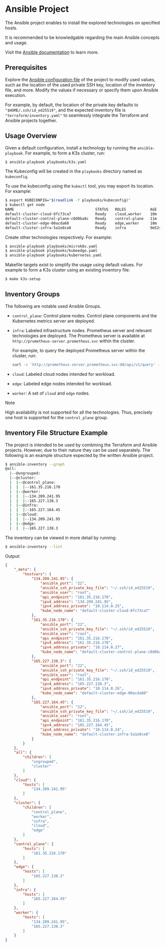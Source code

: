 <!-- 
#
# Documentation for the Ansible project.
#
# Author: David Hurta
#
-->

# Ansible Project

The Ansible project enables to install the explored technologies on specified hosts.

It is recommended to be knowledgable regarding the main Ansible concepts and usage.

Visit the [Ansible documentation](https://docs.ansible.com/) to learn more.

## Prerequisites

Explore the [Ansible configuration file](../ansible.cfg) of the project to modify used
values, such as the location of the used private SSH key, location of the inventory file,
and more. Modify the values if necessary or specify them upon Ansible execution.

For example, by default, the location of the private key defaults to
`"$HOME/.ssh/id_ed25519"`, and the expected inventory file is `"terraform/inventory.yaml"`
to seamlessly integrate the Terraform and Ansible projects together.

## Usage Overview

Given a default configuration, install a technology by running the `ansible-playbook`. For example, to form a K3s cluster, run:

```sh
$ ansible-playbook playbooks/k3s.yaml 
```

The Kubeconfig will be created in the `playbooks` directory named as `kubeconfig`.

To use the kubeconfig using the `kubectl` tool, you may export its location. For example:

```sh
$ export KUBECONFIG="$(readlink -f playbooks/kubeconfig)"
$ kubectl get node
NAME                                     STATUS   ROLES           AGE     VERSION
default-cluster-cloud-8fc73ca7           Ready    cloud,worker    10m     v1.29.15
default-cluster-control-plane-c0d0ba8c   Ready    control-plane   11m     v1.29.15
default-cluster-edge-00acda60            Ready    edge,worker     10m     v1.29.15
default-cluster-infra-5a1e8ce8           Ready    infra           9m52s   v1.29.15
```

Create other technologies respectively. For example:

```sh
$ ansible-playbook playbooks/microk8s.yaml 
$ ansible-playbook playbooks/kubeedge.yaml 
$ ansible-playbook playbooks/kubernetes.yaml 
```

Makefile targets exist to simplify the usage using default values. For example to form a K3s cluster using an existing inventory file:

```sh
$ make k3s-setup
```

## Inventory Groups

The following are notable used Ansible Groups.

- `control_plane`: Control plane nodes. Control plane components and the Kubernetes metrics server are deployed.
- `infra`: Labeled infrastructure nodes. Prometheus server and relevant technologies are deployed. The Prometheus server is available at `http://prometheus-server.prometheus.svc` within the cluster.

  For example, to query the deployed Prometheus server within the cluster, run:

  ```sh
  curl -s 'http://prometheus-server.prometheus.svc:80/api/v1/query' --data-urlencode "query=$QUERY"
  ```

- `cloud`: Labeled cloud nodes intended for workload.
- `edge`: Labeled edge nodes intended for workload.
- `worker`: A set of `cloud` and `edge` nodes.

> [!NOTE]  
> High availability is not supported for all the technologies. Thus, precisely one host is supported for the `control_plane` group.

## Inventory File Structure Example

The project is intended to be used by combining the Terraform and Ansible projects. However, due to their nature they can be used separately. The following is an example structure expected by the written Ansible project.

```sh
$ ansible-inventory --graph
@all:
  |--@ungrouped:
  |--@cluster:
  |  |--@control_plane:
  |  |  |--161.35.216.170
  |  |--@worker:
  |  |  |--134.209.241.95
  |  |  |--165.227.138.3
  |  |--@infra:
  |  |  |--165.227.164.45
  |  |--@cloud:
  |  |  |--134.209.241.95
  |  |--@edge:
  |  |  |--165.227.138.3
```

The inventory can be viewed in more detail by running:

```sh
$ ansible-inventory --list
```

Output:

```json
{
    "_meta": {
        "hostvars": {
            "134.209.241.95": {
                "ansible_port": "22",
                "ansible_ssh_private_key_file": "~/.ssh/id_ed25519",
                "ansible_user": "root",
                "api_endpoint": "161.35.216.170",
                "ipv4_address": "134.209.241.95",
                "ipv4_address_private": "10.114.0.25",
                "kube_node_name": "default-cluster-cloud-8fc73ca7"
            },
            "161.35.216.170": {
                "ansible_port": "22",
                "ansible_ssh_private_key_file": "~/.ssh/id_ed25519",
                "ansible_user": "root",
                "api_endpoint": "161.35.216.170",
                "ipv4_address": "161.35.216.170",
                "ipv4_address_private": "10.114.0.27",
                "kube_node_name": "default-cluster-control-plane-c0d0ba8c"
            },
            "165.227.138.3": {
                "ansible_port": "22",
                "ansible_ssh_private_key_file": "~/.ssh/id_ed25519",
                "ansible_user": "root",
                "api_endpoint": "161.35.216.170",
                "ipv4_address": "165.227.138.3",
                "ipv4_address_private": "10.114.0.26",
                "kube_node_name": "default-cluster-edge-00acda60"
            },
            "165.227.164.45": {
                "ansible_port": "22",
                "ansible_ssh_private_key_file": "~/.ssh/id_ed25519",
                "ansible_user": "root",
                "api_endpoint": "161.35.216.170",
                "ipv4_address": "165.227.164.45",
                "ipv4_address_private": "10.114.0.24",
                "kube_node_name": "default-cluster-infra-5a1e8ce8"
            }
        }
    },
    "all": {
        "children": [
            "ungrouped",
            "cluster"
        ]
    },
    "cloud": {
        "hosts": [
            "134.209.241.95"
        ]
    },
    "cluster": {
        "children": [
            "control_plane",
            "worker",
            "infra",
            "cloud",
            "edge"
        ]
    },
    "control_plane": {
        "hosts": [
            "161.35.216.170"
        ]
    },
    "edge": {
        "hosts": [
            "165.227.138.3"
        ]
    },
    "infra": {
        "hosts": [
            "165.227.164.45"
        ]
    },
    "worker": {
        "hosts": [
            "134.209.241.95",
            "165.227.138.3"
        ]
    }
}
```
